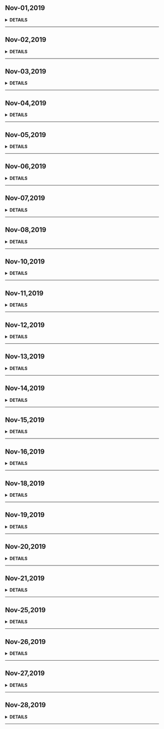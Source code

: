 ## Nov-01,2019

<details><summary><b>DETAILS</b></summary>
<p>

## **Daily Sentence**
#### <u>*I like the dreams of the future better than the history of the past. ---Nov 1,2019*</u>

## **Plan**
> 这里记录我的一天，需要去留意的事。
> 今日是这个11月的第一天，我懵懵懂懂的将微信支付做了个整体，优化整合着代码。不知不觉的就这样过去了一个天。
## **Summary**
> 韩宇同学今天是在爱佑的最后一天，这个小伙子就这样在骂骂咧咧之中离开了这块令他伤心的地方，就这样。  
> 其实呢，无论在哪个地方工作，除了机遇幸运之外，自身的软实力是最重要的。

</p>
</details>

---

## Nov-02,2019

<details><summary><b>DETAILS</b></summary>
<p>

## **Daily Sentence**
#### <u>*Is life always this hard,or it just when you're a kid? *</u>
#### <u>*Always like this. *</u>
 

## **Plan**
> Here is record of what I need to pay attendtion to today.

> Today is Saturday, I stayed at home the whole day.   
> Didn't do anything meaningful.

> Hot pot for dinner.   

> I always want to so something,but I didn't kow how to start.  
>
> I should have to insisted on one thing.   
>
> Benefits are slowly highlighted in the passage of time.


## **Summary**
|                     标签                      |       记录       | 评价 |
|:---------------------------------------------:|:----------------:|:----:|
| I insist on writing English diaries every day | The first of day | ⭐⭐⭐  |
|             jianshu、juejin、mook             |   Keep Writing   |  ⭐   |

</p>
</details>

---

## Nov-03,2019

<details><summary><b>DETAILS</b></summary>
<p>

## **Daily Sentence**
#### <u>*Victory wonn't come to me unless I go to it.*</u>

## **Plan**
> Today is a very good day. 
> I ate Chinese specail noodles at noon.    
> I went to the Bird's Nest、Ice Cube in the afternoon.
> and I ate a lot of food in the Nanlou Ancent Lane in the eveing.

## **Summary**
|                     标签                      |       记录       | 评价 |
|:---------------------------------------------:|:----------------:|:----:|
| I insist on writing English diaries every day | The second of day | ⭐⭐⭐  |
|             jianshu、juejin、mook             |   Keep Writing   |  ⭐   |
|             Weekly Sumary            |   Keep Writing   |  ⭐   |


</p>
</details>

---

## Nov-04,2019

<details><summary><b>DETAILS</b></summary>
<p>

## **Daily Sentence**
#### <u>*A man can fail many times,but he isn't a failure until he begins to blame somebody else*</u>
 

## **Plan**
> Today is the first day of a new week.   

> My main job today is to rebuild the Wechat-related login interface. And I feel pretty good.   

> Our company left me alone to work here,so I am particularly insecure. 

> I relized that I have to double my efforts.

> Life is so cruel. If you don't work hard,you have to be eliminated.

> so, Good Good Study, Day Day Up!

## **Summary**
|                     标签                      |       记录       | 评价 |
|:---------------------------------------------:|:----------------:|:----:|
| I insist on writing English diaries every day | The third of day | ⭐⭐⭐  |
|           浏览器渲染第一章第一节            |   Keep Writing   |  ⭐⭐⭐  |

</p>
</details>

---

## Nov-05,2019

<details><summary><b>DETAILS</b></summary>
<p>

## **Daily Sentence**
#### <u>*The only sendible way to live in the world is without rules.Tonight ,you'ganna break your one rule*</u>
 

## **Summary**
> I'm not excited Today,I'm unhappy.

> As a front-developer,I'm coding but End-code these days, You can imagine how bad I feel.

> I hate these feeling, and what can I do for myself?

> Learning can only be conscientions and steadfast.

## **Graph**
|                     标签                      |       记录       | 评价 |
|:---------------------------------------------:|:----------------:|:----:|
| I insist on writing English diaries every day | The fourth of day | ⭐⭐⭐  |

> There ino record on Github about my git log.

> 今晚上我就轻轻的提了个代码，Github仓库统计不知为何统计不上，但是的确是提到仓库上了。  
> 新建了一个仓库，立马有显示了，这个问题很是令人困扰啊。    
> 记得上次出现这个问题的时候，是刚换电脑，当时本地的邮箱地址与仓库设置不一样，今天这突然的一出硬是没找到原因。

</p>
</details>

---

## Nov-06,2019

<details><summary><b>DETAILS</b></summary>
<p>

## **Daily Sentence**
#### <u>*Hope is a good thing and maybe the best of things,And no good thing ever dies.*</u>
 

## **Plan**
> 浏览器渲染第一章第二节、第三节学习总结。  
> CSSSumary总结一篇。

## **Summary**
|                     标签                      |       记录       | 评价 |
|:---------------------------------------------:|:----------------:|:----:|
| I insist on writing English diaries every day | The fifth of day | ⭐⭐⭐  |
|           浏览器渲染第一章第二、三节            |   Keep Writing   |  ⭐⭐⭐  |


</p>
</details>

---

## Nov-07,2019

<details><summary><b>DETAILS</b></summary>
<p>

## **Daily Sentence**
#### <u>*You make me happier than I ever thought I could be. And if you'll let me, I will spend the rest of my life trying to make you feel the same way.*</u>
 

## **Plan**
> No Plan,Just Gan!

## **Summary**
|                     标签                      |        记录         | 评价 |
|:---------------------------------------------:|:-------------------:|:----:|
| I insist on writing English diaries every day |  The sixth of day   | ⭐⭐⭐  |
|            浏览器渲染第一章第四节             |    Keep Writing     | ⭐⭐⭐  |
|                    utools                     | a very usefull tool | ⭐⭐⭐  |

> I didn't do anything during the day.  
> But in the evening, I took a look at `utools`, and simply learned `electron`. 
> It's cool.

</p>
</details>

---

## Nov-08,2019

<details><summary><b>DETAILS</b></summary>
<p>

## **Daily Sentence**
#### <u>*I am a man of my word.*</u>
 
## **Plan**
> No Plan,Just Gan!

## **Summary**
|                     标签                      |        记录         | 评价 |
|:---------------------------------------------:|:-------------------:|:----:|
| I insist on writing English diaries every day |  The seventh of day   | ⭐⭐⭐  |
|            浏览器渲染第一章第五、六节             |    Keep Writing     | ⭐⭐⭐  |


</p>
</details>

---

## Nov-10,2019

<details><summary><b>DETAILS</b></summary>
<p>

## **Daily Sentence**
#### <u>*Why so serious！*</u>
#### <u>*If you've got talent,protect it.*</u>
  
## **Plan**
> No Plan,Just Gan!

## **Summary**
|                     标签                      |        记录         | 评价 |
|:---------------------------------------------:|:-------------------:|:----:|
| I insist on writing English diaries every day |  The eighth of day   | ⭐⭐⭐  |

> I cleared at home and slept all afternoon.I'm going to taste hot pot and watch a movie later--冒牌天神.


</p>
</details>

---

## Nov-11,2019

<details><summary><b>DETAILS</b></summary>
<p>

## **Daily Sentence**
#### <u>*oritention\landscape\resizable*</u>

## Summary
> 今天工作主要是微信小程序的纯签约代码测试。    
> 出现签约不成功的问题是时间字符串的输入。  
> 代码的世界就是如此的严谨，一丝不苟。  

> 然而，生活在代码的世界里太长，不太了解外面的世界了，但是毋庸置疑的是，其他的各个行业都是如此，环环相扣、一丝不苟。    
> 人儿又何尝不是，一步一步的每个阶段都得环环相扣、一丝不苟。

> 想在开发的世界里展露头脚，突然觉得有点晚了。没有天赋，也没笨鸟先飞，只有一个没有其他目标的当下看代码的目标，虽然有些可悲，但好过什么目标也没有。
</p>
</details>

---

## Nov-12,2019

<details><summary><b>DETAILS</b></summary>
<p>

## **Daily Sentence**
#### <u>*Let's put a smile on that face!  *</u>

## Summary
> 小程序的支付已经不那么抵触了，或许是对前端的开发没有什么大的帮助，但至少写完这些让我对支付这个模块的流程有了了解。还没接入支付宝支付，虽然现在还是抵触，但我得缓解这个症状。  
> 另外上下班路上对《浏览器工作原理》的听读，感觉自己对浏览器的理解在一步一步的进步，作为一个开发人员，真的是不能只沉浸在代码的世界里，必须对自己要写的东西有一个大大的了解，代码与原理要美好的融合。
> 我要做一名合格的程序员，更要做一名美丽的开发工程师，虽然水平还是处于一个很模糊不清的状态，但抵不过时间的流逝，总归爬上一个高峰。

> 一个优秀的程序员应该是怎么样的？
> + 高装备这个要有，体现对技术工作的热爱，没有一件趁手的武器如何面对腥风血雨的屠杀。    
> + 代码量要多。量变是引起质变最笨最基础的一个方法。
> + 一定要写博客，多分享，慢慢的提高自己的影响力。
> + 一定是个多面手，在自己本质技能提高的前提下，一定要多去接触多实践，不能停止学习。    
> + 可以用自己的技术技能为自己提高睡后收入。    
> + 心情好，身体好，多读书，多动脑。
</p>
</details>

---

## Nov-13,2019

<details><summary><b>DETAILS</b></summary>
<p>

## **Daily Sentence**
#### <u>*TypeScript is a typed superset of JavaScript that compiles to plain JavaScript.Any host.Any OS.Open source  *</u>

## Summary
> Actually, I don't know what to say. Today I'm going to start studying ts.     
> TypeScript is a language for application-scale JavaScript.TypeScript adds optional types to JavaScript that support tools for large-scale JavaScript applications for any browser,for any host,on any OS.
#### Installing
> For the latest stable version:
```
 npm install -g typescript
```
> For the nightly builds
```
> npm install -g typescript@next
```
#### Contribute
> There are many ways to contribute to TypeScript:
> + Submit bugs and help us verify fixes as they are checked in.    
> + Review the source code changes. 
> + Engage with other TypeScript users and developers on StackOverFlow.
> + Help each other in the TypeScript Community Discord.    
> + Join the #typescript discussion on Twetter. 
> + Contribute bug fixes.   
> + Read the language specification(docx,pdf,md).   
> This project has adopted the Microsoft Open Source Code of Conduct,For more information  see the Code of Conduct FAQ or contact opencode@microsoft.com with any additional questions or comments. 
#### Documentation
> + [TypesScript in 5 minutes](https://www.typescriptlang.org/docs/handbook/typescript-in-5-minutes.html) 
> + [Programming handbook](https://www.typescriptlang.org/docs/handbook/basic-types.html)   
> + [Language specification](https://github.com/microsoft/TypeScript/blob/master/doc/spec.md)   
> + [Homepage](https://www.typescriptlang.org/)
#### Building
> In order to build the TypeScript compiler,ensure that you have Git and Node.js installed. 
> Clone a copy of the repo: 
```
git clone https://github.com/microsoft/TypeScript.git
```
> Change to the TypeScript directory:
```
cd TypeScript
```
> Install Gulp tools and dev dependencies:
```
npm install -g gulp
npm install
```
> Use one of the following to build and test: 
> 
> |command	|description	|   
> |---|---| 
> |gulp local|	#Build the compiler into built/local.|  
</p>
</details>

---

## Nov-14,2019

<details><summary><b>DETAILS</b></summary>
<p>

## **Daily Sentence**
#### <u>* Let's take a look at Vue's official English documentation today. *</u>

## Summary
### Installation
#### Compatibility Note
> Vue does not support IE8 and below,because it uses ECMAScript 5 features that are un-shimmable in IE8.However it supports all ECMAScript 5 compliant browsers.    
#### Release Notes
> Latest stable version:2.6.10. 
> Detailed release motes for each version are available on Github.  
### Vue Devtools
> When using Vue,we recommend also installing the Vue Devtools in your browser,allowing you to inspect and debug your Vue aplications in a more user-friendly interface.    
### Direct `<script>` Include   
> Simply download and include with a script tag.Vue will be registeres as a global varible. 
> Don't use the minified version during development.You will miss out on all the nice warnings for common mistakes. 
### CDN
> For prototyping or learning purposes,you can use the latest version with:XXX  
> For prodution, we recommend linking to a specific version number and build to avoid unexpected breakage from newer versions.  
> If you are using native ES Modules,ther is also an ES Modules compatible build.   
> You can browse the source of the NPM package at cdn.ksdelivr.net/npm/vue.
> Vue is aslo available on unpkg and cdnjs. 
> Make sure to read the different builds of Vue and use the production. 
> version in your published site,replacing vue.js with vue.min.js.This is a smaller build optimized for speed instead of development experience.
### NPM
> NPM is the recommended installation method when building large scale applications with Vue.It pairs nicely with module bundlers such as Webpack or Browserify.Vue also provides accompanying tools for authoring Single File Components.
### CLI
> Vue provides an offcial CLI for quickly scaffolding ambitious Single Page Applications.It provides batteries-included build setups for a modern frontend workflow.It takes only a few minutes to get up and running with hot-reload,lint-on-save,and production-ready builds.See the Vue CLI docs for more details.   
### Runtime + Compiler vs Runtime-only
> If you need to compile templates on the client(eg passing a string to the template option,or mounting to an element using its in-DOM HTML as the template).you will need the compiler and thus the full build.    
> When using vue-loader or vueify,template inside *.vue files are pre-compiled into JavaScript at build time.You don't really need the compiler in the final bundle,and can therefore use the runtime-only build.
</p>
</details>

---

## Nov-15,2019

<details><summary><b>DETAILS</b></summary>
<p>

## **Daily Sentence**
#### <u>* Learn about the English doucuments under the typescript.org website today. *</u>

## Learn
#### Easy content managment
#### 简易的内容管理
> Typescript is a completety free open source content management system for use on variety of websites. 
> Typescript是一个完全免费的开源内容管理系统，可在各种网站上使用。  

> Built with not-for-profit organisitions and personal websites in mind.    
> 考虑到非营利组织和个人网站的建立。  

> You can use it to create and maintain anything from a simple family website to a larger,more complex  site needed by community groups,churches,clubs and bands.    
> 您可以使用它来创建和维护从简单的家庭网站到社区团体，教堂，俱乐部和乐队所需的更大，更复杂的网站。  

#### Benefits
#### 益处
> We build TypeScript for both developers and users alike.  
> 我们既为开发者，同样为用户构建了TypeScript。

> We've made it easy to create themes that allow for a great number of different designs.   
> 我们使得各种不同的设计主题创建变得很容易。

> fluid or fixed width,with plenty of styling opportunities.
> 可以可变宽度或者固定宽度，提供大量的样式设计机会。  

> The editor is powerful,with intelligent dialogs that pick up CSS styles that you've written,  
> 该编辑器功能强大，具有智能对话框（可拾取您编写的CSS样式）

> along with a graphical table editor and tools that facilitate standards compliant HTML creation.  
> 图形表编辑器和可促进符合标准HTML的工具。 

> However ,the program assumes no knowledge of CSS or HTML and so you can manage a website simply bu using the WYSIWYG editor and one of the default themes.
> 但是，该程序假定不具备CSS或HTML知识，因此您只需使用WYSIWYG编辑器和默认主题之一即可管理网站

##### After translating for a long time,I didn't know what the document was taking about,so I gave up the rest of it.   
##### Today is Friday,I just want to ary out : "Happy Weenkends".

</p>
</details>

---

## Nov-16,2019

<details><summary><b>DETAILS</b></summary>
<p>

## **Daily Sentence**
#### <u>* Finally developed a babit of translating some things every day,and today,Translate some official words about Github App FOR Beta*</u>

## Github for mobile iOS beta
> Take Github to go with the new,fully-native mobile app.
> 将Github与新的完全本地化的移动应用程序结合使用。

> Jump back into your work,triage notifications
> 在您的工作、分类通知等。

> and collaborate with peers from anywhere.
> 并与任何地方的同时进行协作。

> Github for mobile is now available as a limited beta on iOS
> Github上的移动版现在可以在iOS上作为测试版使用了。
</p>
</details>

---

## Nov-18,2019

<details><summary><b>DETAILS</b></summary>
<p>

## **Daily Sentence**
---
#### <u>* Today we'll learn some official vuex documentation .*</u>

## What is Vuex?
---
> Vuex is a state management pattern + library for Vue.js applications. 
> Vuex是用于Vue.js应用的状态管理模式+库。

> It serves as a centralized store for all the components in an application,with rules ensuring that the state can only be mutated in a predictable fashion.    
> 它充当应用程序中所有组件的集中式存储，它的规则确保状态只能以可预测的方式进行突变。

> It also intergrates with Vue's official devtools extension to provide advanced features such as zero-config time-travel debugging and snapshot expore/import. 
> 它还集成了Vue的官方DevTools扩展，以提供诸如零配置、时间旅行、调试和快照Exest/import等高级功能。
## What is a "State Management Pattern"
---
> Let's start with a simple Vue counter app:
```
new Vue({
    //state
    data(){
        return {
            count:0
        }
    },
    //view
    template :`
    <div>{{count}}</div>
    `,
    //actions
    methods:{
        increment () {
            this.count ++
        }
    }
})
```
> It is a self-contained app with the following parts:
> 这是一个自成体系的应用程序，有以下几个部分

> + The state,the source of truth that drives our app;
> + State，是驱动我们应用程序的真理之源；

> + The view,a declarative mapping of the state.    
> + View,状态的声明映射.    

> + The actions,the possible ways the state could change in reaction to user inputs from the view.  
> + Actions,状态对视图中的用户输入作出反应的可能方式。

## When Should I Use It?
---
> Vuex helps us deal with shared state management with the cost of more concepts and boilerplate.   
> Vuex帮助我们用更多的概念和样板来处理共享状态管理。

> It's a trade-off between short term and long term productivity.   
> 这是短期和长期生产力之间的权衡。
</p>
</details>

---

## Nov-19,2019

<details><summary><b>DETAILS</b></summary>
<p>

## **Daily Sentence**
---
#### <u>*What makes you so impatient but at a loss*</u>

#### A very sad day.


</p>
</details>

---

## Nov-20,2019

<details><summary><b>DETAILS</b></summary>
<p>

## **Daily Sentence**
---
#### <u>*The man who has made up his mind to win will never say impossible*</u>

## Sumary
---
#### I lost a day yesterday, but today I learned the interface process of Alipay.   
#### Today and this week, I am going to write an article about the process of Learn Alipay interface.

</p>
</details>

---

## Nov-21,2019

<details><summary><b>DETAILS</b></summary>
<p>

## **Daily Sentence**
---
#### <u>*Is there something you have to do every day?*</u>

## Sumary
---
> I think the efficiency is so low about the process of development.    
> I have to write a little program to test the program. 
> In addition, I decided to stop writing Alipay.    

> Although sometimes I spend every day seriously, obviously I don’t treat today’s diary well.
</p>
</details>

---

## Nov-25,2019

<details><summary><b>DETAILS</b></summary>
<p>

## **Daily Sentence**
---
#### <u>*Confidence is contagious.So is a lack of confidence.*</u>

## Plan
>  It's coming a new week.   

>  I can't believe there's nothing to plan. 

> And that is study plan:
> 1. 15｜消息队列和事件循环：页面是怎么“活”起来的？    
> 2. adjustment plan：What I need to master this week.
> 3. 体验Keynotes。

</p>
</details>

---

## Nov-26,2019

<details><summary><b>DETAILS</b></summary>
<p>

## **Daily Sentence**
---
#### <u>*除了一夜暴富之外，在生命的整个进程中，做的每一件事都是一个过程。滞后感永远得不到满足，那么当下的每一刻feel这个过程。*</u>

## ** Plan **
> 1. 16 | WebAPI：setTimeout是如何实现的--Keynotes.   
> 2. Grid博文一篇--Keynotes。

</p>
</details>

---

## Nov-27,2019

<details><summary><b>DETAILS</b></summary>
<p>

## **Daily Sentence**
---
#### <u>*当你没什么烦心事的时候，除了生活没什么新意外你感觉一切都很美好。当你的生活出现了一点的新意且偏不好的时候，你又发现生活是那么让人憎恨。直到你发现，生活的平淡乃是上帝给予的最好礼物。*</u>

## ** Plan **
> 1. 17 ｜ WebAPI：XMLHttpRequest是怎么实现的?
> 2. uniapp-H5项目demo。
> 3. grid完善--keyNotes。

## Sumary
> vconsole再安利一遍。  

> uniapp开启api熟悉。

> grid实例、熟悉属性使用。

</p>
</details>

---

## Nov-28,2019

<details><summary><b>DETAILS</b></summary>
<p>

## **Daily Sentence**
---
#### <u>*The light is like an arrow, and the moon is like a shuttle.take a good grasp of this moment.*</u>

## Plan
---
> 1. 浏览器工作原理 18，19.
> 2. CSS Grid项目属性。 
> 3. uniapp的 一些配置--结合h5项目。

## Sumary
---
> 搭建前端微信公众号支付环境，学习CommonJS、AMD、CMD、ES6 Module的区别.

</p>
</details>

---

